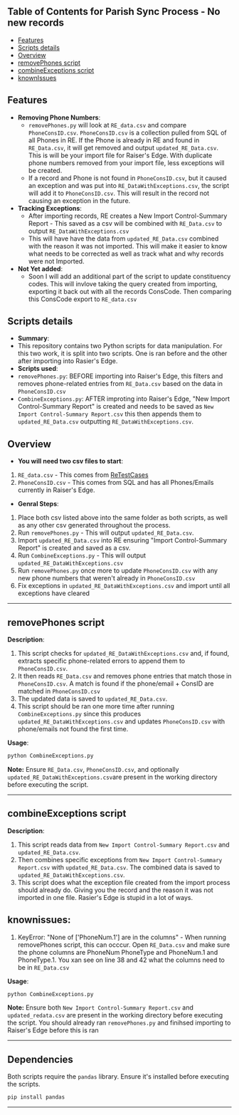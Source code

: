 ## Table of Contents for Parish Sync Process - No new records

- [Features](#features)
- [Scripts details](#scripts-details)
- [Overview](#overview)
- [removePhones script](#removephones-script)
- [combineExceptions script](#combineexceptions-script)
- [knownIssues](#knownissues)

## Features
- **Removing Phone Numbers**: 
  - `removePhones.py` will look at `RE_data.csv` and compare `PhoneConsID.csv`.  `PhoneConsID.csv` is a collection pulled from SQL of all Phones in RE. If the Phone is already in RE and found in `RE_Data.csv`, it will get removed and output `updated_RE_Data.csv`. This is will be your import file for Raiser's Edge. With duplicate phone numbers removed from your import file, less exceptions will be created. 
  - If a record and Phone is not found in `PhoneConsID.csv`, but it caused an exception and was put into `RE_DataWithExceptions.csv`, the script will add it to `PhoneConsID.csv`. This will result in the record not causing an exception in the future.
- **Tracking Exceptions**: 
  - After importing records, RE creates a New Import Control-Summary Report - This saved as a csv will be combined with `RE_Data.csv` to output `RE_DataWithExceptions.csv`
  - This will have have the data from `updated_RE_Data.csv` combined with the reason it was not imported. This will make it easier to know what needs to be corrected as well as track what and why records were not Imported.
- **Not Yet added**:
  - Soon I will add an additional part of the script to update constituency codes. This will invlove taking the query created from importing, exporting it back out with all the records ConsCode. Then comparing this ConsCode export to `RE_data.csv`

## Scripts details
- **Summary**:
- This repository contains two Python scripts for data manipulation. For this two work, it is split into two scripts. One is ran before and the other after importing into Rasier's Edge.
- **Scripts used**:
- `removePhones.py`: BEFORE importing into Raiser's Edge, this filters and removes phone-related entries from `RE_Data.csv` based on the data in `PhoneConsID.csv`
- `CombineExceptions.py`: AFTER improting into Raiser's Edge, "New Import Control-Summary Report" is created and needs to be saved as `New Import Control-Summary Report.csv` this then appends them to `updated_RE_Data.csv` outputting `RE_DataWithExceptions.csv`.

## Overview 
- **You will need two csv files to start**:
1. `RE_data.csv` - This comes from [ReTestCases](https://github.com/brycehazen/PythonETLThings/tree/main/ReTestCases)
2. `PhoneConsID.csv` - This comes from SQL and has all Phones/Emails currently in Raiser's Edge.
- **Genral Steps**:
1. Place both csv listed above into the same folder as both scripts, as well as any other csv generated throughout the process. 
2. Run `removePhones.py` - This will output `updated_RE_Data.csv`.
3. Import `updated_RE_Data.csv` into RE ensuring "Import Control-Summary Report" is created and saved as a csv.
4. Run `CombineExceptions.py` - This will output `updated_RE_DataWithExceptions.csv`
5. Run `removePhones.py` once more to update `PhoneConsID.csv` with any new phone numbers that weren't already in `PhoneConsID.csv`
6. Fix exceptions in `updated_RE_DataWithExceptions.csv` and import until all exceptions have cleared
---

## removePhones script
**Description**:
1. This script checks for `updated_RE_DataWithExceptions.csv` and, if found, extracts specific phone-related errors to append them to `PhoneConsID.csv`.
2. It then reads `RE_Data.csv` and removes phone entries that match those in `PhoneConsID.csv`. A match is found if the phone/email + ConsID are matched in `PhoneConsID.csv`
4. The updated data is saved to `updated_RE_Data.csv`.
5. This script should be ran one more time after running `CombineExceptions.py` since this produces `updated_RE_DataWithExceptions.csv` and updates `PhoneConsID.csv` with phone/emails not found the first time. 

**Usage**:
```bash
python CombineExceptions.py
```
**Note:** Ensure `RE_Data.csv`, `PhoneConsID.csv`, and optionally `updated_RE_DataWithExceptions.csv`are present in the working directory before executing the script.

---

## combineExceptions script

**Description**:
1. This script reads data from `New Import Control-Summary Report.csv` and `updated_RE_Data.csv`.
2. Then combines specific exceptions from `New Import Control-Summary Report.csv` with  `updated_RE_Data.csv`. The combined data is saved to `updated_RE_DataWithExceptions.csv`.
3. This script does what the exception file created from the import process should already do. Giving you the record and the reason it was not imported in one file. Rasier's Edge is stupid in a lot of ways. 

## knownissues:
1. KeyError: "None of ['PhoneNum.1'] are in the columns"  - When running removePhones script, this can occcur. Open `RE_Data.csv` and make sure the phone columns are PhoneNum PhoneType and PhoneNum.1 and PhoneType.1. You xan see on line 38 and 42 what the columns need to be in `RE_Data.csv`

**Usage**:
```bash
python CombineExceptions.py
```
**Note:** Ensure both `New Import Control-Summary Report.csv` and `updated_redata.csv` are present in the working directory before executing the script. You should already ran `removePhones.py` and finihsed importing to Raiser's Edge before this is ran

---



## Dependencies

Both scripts require the `pandas` library. Ensure it's installed before executing the scripts.

```bash
pip install pandas
```

---
